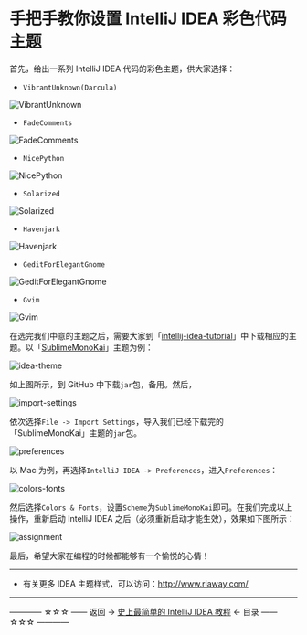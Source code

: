 # 手把手教你设置 IntelliJ IDEA 彩色代码主题

首先，给出一系列 IntelliJ IDEA 代码的彩色主题，供大家选择：

- `VibrantUnknown(Darcula)`

![VibrantUnknown](https://github.com/guobinhit/intellij-idea-tutorial/blob/master/images/practical-skills/color-code/VibrantUnknown.png)

- `FadeComments`

![FadeComments](https://github.com/guobinhit/intellij-idea-tutorial/blob/master/images/practical-skills/color-code/FadeComments.png)

- `NicePython`

![NicePython](https://github.com/guobinhit/intellij-idea-tutorial/blob/master/images/practical-skills/color-code/NicePython.png)

- `Solarized`

![Solarized](https://github.com/guobinhit/intellij-idea-tutorial/blob/master/images/practical-skills/color-code/Solarized.png)

- `Havenjark`

![Havenjark](https://github.com/guobinhit/intellij-idea-tutorial/blob/master/images/practical-skills/color-code/Havenjark.png)

- `GeditForElegantGnome`

![GeditForElegantGnome](https://github.com/guobinhit/intellij-idea-tutorial/blob/master/images/practical-skills/color-code/GeditForElegantGnome.png)

- `Gvim`

![Gvim](https://github.com/guobinhit/intellij-idea-tutorial/blob/master/images/practical-skills/color-code/Gvim.png)

在选完我们中意的主题之后，需要大家到「[intellij-idea-tutorial](https://github.com/guobinhit/intellij-idea-tutorial/tree/master/resources/idea-theme)」中下载相应的主题。以「[SublimeMonoKai](https://github.com/guobinhit/intellij-idea-tutorial/blob/master/resources/idea-theme/SublimeMonoKai.jar)」主题为例：

![idea-theme](https://github.com/guobinhit/intellij-idea-tutorial/blob/master/images/practical-skills/color-code/idea-theme.png)

如上图所示，到 GitHub 中下载`jar`包，备用。然后，

![import-settings](https://github.com/guobinhit/intellij-idea-tutorial/blob/master/images/practical-skills/color-code/import-settings.png)

依次选择`File -> Import Settings`，导入我们已经下载完的「SublimeMonoKai」主题的`jar`包。

![preferences](https://github.com/guobinhit/intellij-idea-tutorial/blob/master/images/practical-skills/color-code/preferences.png)

以 Mac 为例，再选择`IntelliJ IDEA -> Preferences`，进入`Preferences`：

![colors-fonts](https://github.com/guobinhit/intellij-idea-tutorial/blob/master/images/practical-skills/color-code/colors-fonts.png)

然后选择`Colors & Fonts`，设置`Scheme`为`SublimeMonoKai`即可。在我们完成以上操作，重新启动 IntelliJ IDEA 之后（必须重新启动才能生效），效果如下图所示：

![assignment](https://github.com/guobinhit/intellij-idea-tutorial/blob/master/images/practical-skills/color-code/assignment.png)

最后，希望大家在编程的时候都能够有一个愉悦的心情！

--------

- 有关更多 IDEA 主题样式，可以访问：http://www.riaway.com/

--------


———— ☆☆☆ —— 返回 -> [史上最简单的 IntelliJ IDEA 教程](https://github.com/guobinhit/intellij-idea-tutorial/blob/master/README.md) <- 目录 —— ☆☆☆ ————
